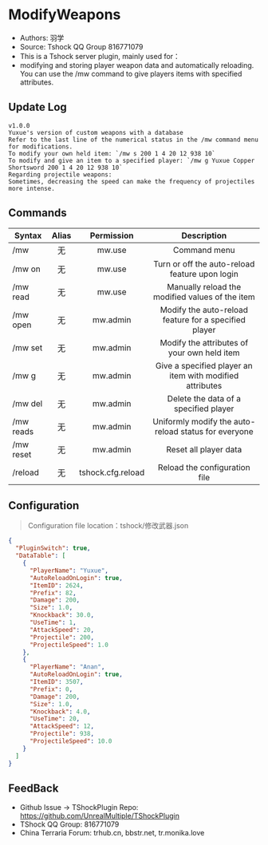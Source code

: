 # ModifyWeapons

- Authors: 羽学
- Source: Tshock QQ Group 816771079
- This is a Tshock server plugin, mainly used for：
- modifying and storing player weapon data and automatically reloading. You can use the /mw command to give players items with specified attributes.

## Update Log

```
v1.0.0
Yuxue's version of custom weapons with a database
Refer to the last line of the numerical status in the /mw command menu for modifications.
To modify your own held item: `/mw s 200 1 4 20 12 938 10`
To modify and give an item to a specified player: `/mw g Yuxue Copper Shortsword 200 1 4 20 12 938 10`
Regarding projectile weapons:
Sometimes, decreasing the speed can make the frequency of projectiles more intense.
```

## Commands

| Syntax                             | Alias  |       Permission       |                   Description                   |
| -------------------------------- | :---: | :--------------: | :--------------------------------------: |
| /mw  | 无 |   mw.use    |    Command menu    |
| /mw on | 无 |   mw.use    |    Turn or off the auto-reload feature upon login    |
| /mw read | 无 |   mw.use    |    Manually reload the modified values of the item    |
| /mw open <PlayerName> | 无 |   mw.admin    |    Modify the auto-reload feature for a specified player    |
| /mw set <Damage> <Size> <Knockback> <UseTime> <AttackSpeed> <Projectile> <ProjectileSpeed> | 无 |   mw.admin    |    Modify the attributes of your own held item    |
| /mw g <PlayerName> <ItemName> <Damage> <Size> <Knockback> <UseTime> <AttackSpeed> <Projectile> <ProjectileSpeed> | 无 |   mw.admin    |    Give a specified player an item with modified attributes    |
| /mw del <PlayerName> | 无 |   mw.admin    |    Delete the data of a specified player    |
| /mw reads | 无 |   mw.admin    |    Uniformly modify the auto-reload status for everyone    |
| /mw reset | 无 |   mw.admin    |   Reset all player data    |
| /reload  | 无 |   tshock.cfg.reload    |    Reload the configuration file    |

## Configuration
> Configuration file location：tshock/修改武器.json
```json
{
  "PluginSwitch": true,
  "DataTable": [
    {
      "PlayerName": "Yuxue",
      "AutoReloadOnLogin": true,
      "ItemID": 2624,
      "Prefix": 82,
      "Damage": 200,
      "Size": 1.0,
      "Knockback": 30.0,
      "UseTime": 1,
      "AttackSpeed": 20,
      "Projectile": 200,
      "ProjectileSpeed": 1.0
    },
    {
      "PlayerName": "Anan",
      "AutoReloadOnLogin": true,
      "ItemID": 3507,
      "Prefix": 0,
      "Damage": 200,
      "Size": 1.0,
      "Knockback": 4.0,
      "UseTime": 20,
      "AttackSpeed": 12,
      "Projectile": 938,
      "ProjectileSpeed": 10.0
    }
  ]
}
```
## FeedBack
- Github Issue -> TShockPlugin Repo: https://github.com/UnrealMultiple/TShockPlugin
- TShock QQ Group: 816771079
- China Terraria Forum: trhub.cn, bbstr.net, tr.monika.love
